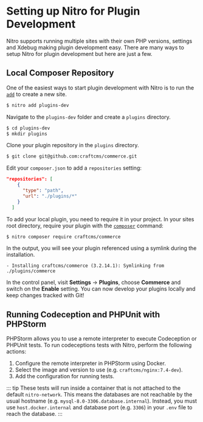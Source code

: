 # Setting up Nitro for Plugin Development

Nitro supports running multiple sites with their own PHP versions, settings and Xdebug making plugin development easy. There are many ways to setup Nitro for plugin development but here are just a few.

## Local Composer Repository

One of the easiest ways to start plugin development with Nitro is to run the [`add`](commands.md#add) to create a new site.

```bash
$ nitro add plugins-dev
```

Navigate to the `plugins-dev` folder and create a `plugins` directory.

```bash
$ cd plugins-dev
$ mkdir plugins
```

Clone your plugin repository in the `plugins` directory.

```bash
$ git clone git@github.com:craftcms/commerce.git
```

Edit your `composer.json` to add a `repositories` setting:

```json
"repositories": [
    {
      "type": "path",
      "url": "./plugins/*"
    }
  ]
```

To add your local plugin, you need to require it in your project. In your sites root directory, require your plugin with the [`composer`](commands.md#composer) command:

```bash
$ nitro composer require craftcms/commerce
```

In the output, you will see your plugin referenced using a symlink during the installation.

    - Installing craftcms/commerce (3.2.14.1): Symlinking from ./plugins/commerce

In the control panel, visit **Settings** → **Plugins**, choose **Commerce** and switch on the **Enable** setting. You can now develop your plugins locally and keep changes tracked with Git!

## Running Codeception and PHPUnit with PHPStorm

PHPStorm allows you to use a remote interpreter to execute Codeception or PHPUnit tests. To run codeceptions tests with Nitro, perform the following actions:

1. Configure the remote interpreter in PHPStorm using Docker.
2. Select the image and version to use (e.g. `craftcms/nginx:7.4-dev`).
3. Add the configuration for running tests.

::: tip
These tests will run inside a container that is not attached to the default `nitro-network`. This means the databases are not reachable by the usual hostname (e.g. `mysql-8.0-3306.database.internal`). Instead, you must use `host.docker.internal` and database port (e.g. `3306`) in your `.env` file to reach the database.
:::
